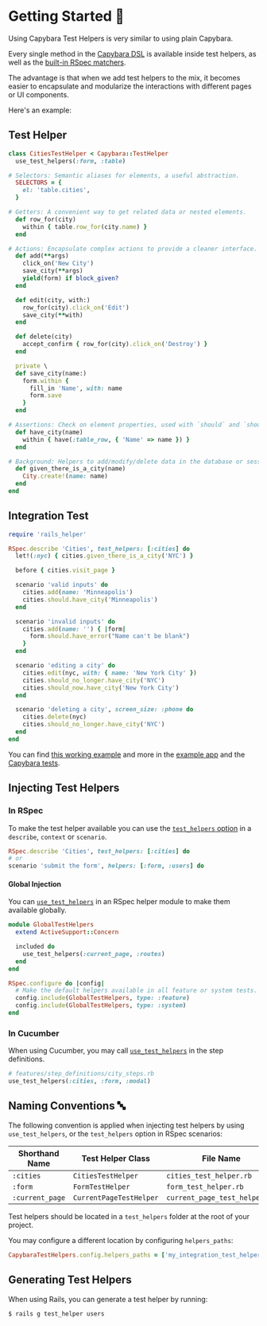 [capybara dsl]: https://github.com/teamcapybara/capybara#the-dsl
[rspec_injection]: https://github.com/ElMassimo/capybara_test_helpers/blob/master/examples/rails_app/spec/system/cities_spec.rb#L7
[rspec_global_injection]: https://github.com/ElMassimo/capybara_test_helpers/blob/master/examples/rails_app/spec/system/support/default_test_helpers.rb#L8
[cucumber_injection]: https://github.com/ElMassimo/capybara_test_helpers/blob/master/examples/rails_app/features/step_definitions/city_steps.rb#L3
[example app]: https://github.com/ElMassimo/capybara_test_helpers/blob/master/examples/rails_app
[capybara_test_helpers_tests]: https://github.com/ElMassimo/capybara_test_helpers/blob/master/spec
[rspec matchers]: https://relishapp.com/rspec/rspec-expectations/docs/built-in-matchers

# Getting Started 🚀

Using Capybara Test Helpers is very similar to using plain Capybara.

Every single method in the [Capybara DSL] is available inside test helpers, as
well as the [built-in RSpec matchers][rspec matchers].

The advantage is that when we add test helpers to the mix, it becomes easier to
encapsulate and modularize the interactions with different pages or UI components.

Here's an example:

## Test Helper

```ruby
class CitiesTestHelper < Capybara::TestHelper
  use_test_helpers(:form, :table)

# Selectors: Semantic aliases for elements, a useful abstraction.
  SELECTORS = {
    el: 'table.cities',
  }

# Getters: A convenient way to get related data or nested elements.
  def row_for(city)
    within { table.row_for(city.name) }
  end

# Actions: Encapsulate complex actions to provide a cleaner interface.
  def add(**args)
    click_on('New City')
    save_city(**args)
    yield(form) if block_given?
  end

  def edit(city, with:)
    row_for(city).click_on('Edit')
    save_city(**with)
  end

  def delete(city)
    accept_confirm { row_for(city).click_on('Destroy') }
  end

  private \
  def save_city(name:)
    form.within {
      fill_in 'Name', with: name
      form.save
    }
  end

# Assertions: Check on element properties, used with `should` and `should_not`.
  def have_city(name)
    within { have(:table_row, { 'Name' => name }) }
  end

# Background: Helpers to add/modify/delete data in the database or session.
  def given_there_is_a_city(name)
    City.create!(name: name)
  end
end
```

## Integration Test

```ruby
require 'rails_helper'

RSpec.describe 'Cities', test_helpers: [:cities] do
  let!(:nyc) { cities.given_there_is_a_city('NYC') }

  before { cities.visit_page }

  scenario 'valid inputs' do
    cities.add(name: 'Minneapolis')
    cities.should.have_city('Minneapolis')
  end

  scenario 'invalid inputs' do
    cities.add(name: '') { |form|
      form.should.have_error("Name can't be blank")
    }
  end

  scenario 'editing a city' do
    cities.edit(nyc, with: { name: 'New York City' })
    cities.should_no_longer.have_city('NYC')
    cities.should_now.have_city('New York City')
  end

  scenario 'deleting a city', screen_size: :phone do
    cities.delete(nyc)
    cities.should_no_longer.have_city('NYC')
  end
end
```

You can find [this working example](https://github.com/ElMassimo/capybara_test_helpers/blob/master/examples/rails_app/spec/system/cities_spec.rb) and more in the [example app] and the [Capybara tests][capybara_test_helpers_tests].

## Injecting Test Helpers

### In RSpec

To make the test helper available you can use the [`test_helpers` option][rspec_injection]
in a `describe`, `context` or `scenario`.

```ruby
RSpec.describe 'Cities', test_helpers: [:cities] do
# or
scenario 'submit the form', helpers: [:form, :users] do
```

#### Global Injection

You can [`use_test_helpers`][rspec_global_injection] in an RSpec helper module to make them available globally.

```ruby
module GlobalTestHelpers
  extend ActiveSupport::Concern

  included do
    use_test_helpers(:current_page, :routes)
  end
end

RSpec.configure do |config|
  # Make the default helpers available in all feature or system tests.
  config.include(GlobalTestHelpers, type: :feature)
  config.include(GlobalTestHelpers, type: :system)
end
```

### In Cucumber

When using Cucumber, you may call [`use_test_helpers`][cucumber_injection] in the step definitions.

```ruby
# features/step_definitions/city_steps.rb
use_test_helpers(:cities, :form, :modal)
```

## Naming Conventions 🔤

The following convention is applied when injecting test helpers by using `use_test_helpers`, or the `test_helpers` option in RSpec scenarios:

| Shorthand Name                 | Test Helper Class        | File Name                                |
| ------------------------------ | ------------------------ | ---------------------------------------- |
| `:cities`                      | `CitiesTestHelper`       | `cities_test_helper.rb`     |
| `:form`                        | `FormTestHelper`         | `form_test_helper.rb`       |
| `:current_page`                | `CurrentPageTestHelper`  | `current_page_test_helper.rb`|


Test helpers should be located in a `test_helpers` folder at the root of your project.

You may configure a different location by configuring `helpers_paths`:

```ruby
CapybaraTestHelpers.config.helpers_paths = ['my_integration_test_helpers']
```

## Generating Test Helpers

When using Rails, you can generate a test helper by running:

    $ rails g test_helper users
